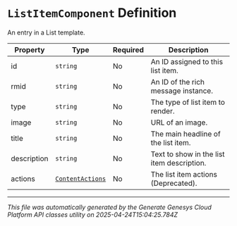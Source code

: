 # `ListItemComponent` Definition

An entry in a List template.

| Property | Type | Required | Description |
|----------|------|----------|-------------|
| id | `string` | No | An ID assigned to this list item. |
| rmid | `string` | No | An ID of the rich message instance. |
| type | `string` | No | The type of list item to render. |
| image | `string` | No | URL of an image. |
| title | `string` | No | The main headline of the list item. |
| description | `string` | No | Text to show in the list item description. |
| actions | [`ContentActions`](contentactions-definition.md) | No | The list item actions (Deprecated). |

---

*This file was automatically generated by the Generate Genesys Cloud Platform API classes utility on 2025-04-24T15:04:25.784Z*